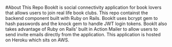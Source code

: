 #About This Repo
BookIt is social connectivity application for book lovers that allows users to join real life book clubs. This repo containst the backend component built with Ruby on Rails. BookIt uses bcrypt gem to hash passwords and the knock gem to handle JWT login tokens. BookIt also takes advantage of Ruby on Rails' built in Action Mailer to allow users to send invite emails directly from the application. This application is hosted on Heroku which sits on AWS.
